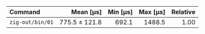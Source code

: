 | Command | Mean [µs] | Min [µs] | Max [µs] | Relative |
|:---|---:|---:|---:|---:|
| `zig-out/bin/01` | 775.5 ± 121.8 | 692.1 | 1488.5 | 1.00 |
